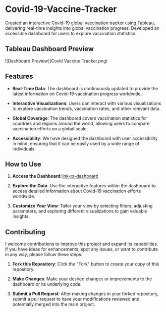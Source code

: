 # Covid-19-Vaccine-Tracker
Created an interactive Covid-19 global vaccination tracker using Tableau, delivering real-time insights into global vaccination progress. Developed an accessible dashboard for users to explore vaccination statistics.

## Tableau Dashboard Preview

![Dashboard Preview](Covid Vaccine Tracker.png)

## Features

- **Real-Time Data**: The dashboard is continuously updated to provide the latest information on Covid-19 vaccination progress worldwide.

- **Interactive Visualizations**: Users can interact with various visualizations to explore vaccination trends, vaccination rates, and other relevant data.

- **Global Coverage**: The dashboard covers vaccination statistics for countries and regions around the world, allowing users to compare vaccination efforts on a global scale.

- **Accessibility**: We have designed the dashboard with user accessibility in mind, ensuring that it can be easily used by a wide range of individuals.

## How to Use

1. **Access the Dashboard**:[link-to-dashboard](https://public.tableau.com/views/Covid-19VaccinationDashboard_16948746354300/CovidVaccineTracker?:language=en-US&:display_count=n&:origin=viz_share_link)

2. **Explore the Data**: Use the interactive features within the dashboard to access detailed information about Covid-19 vaccination efforts worldwide.

3. **Customize Your View**: Tailor your view by selecting filters, adjusting parameters, and exploring different visualizations to gain valuable insights.

## Contributing

I welcome contributions to improve this project and expand its capabilities. If you have ideas for enhancements, spot any issues, or want to contribute in any way, please follow these steps:

1. **Fork this Repository**: Click the "Fork" button to create your copy of this repository.

2. **Make Changes**: Make your desired changes or improvements to the dashboard or its underlying code.

3. **Submit a Pull Request**: After making changes in your forked repository, submit a pull request to have your modifications reviewed and potentially merged into the main project.



